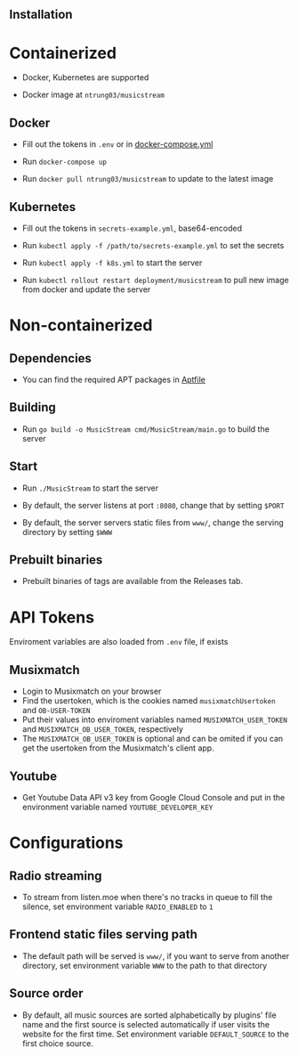 Installation
---
# Containerized

- Docker, Kubernetes are supported

- Docker image at `ntrung03/musicstream`

## Docker

- Fill out the tokens in `.env` or in [docker-compose.yml](./docker-compose.yml)

- Run `docker-compose up`

- Run `docker pull ntrung03/musicstream` to update to the latest image

## Kubernetes

- Fill out the tokens in `secrets-example.yml`, base64-encoded

- Run `kubectl apply -f /path/to/secrets-example.yml` to set the secrets

- Run `kubectl apply -f k8s.yml` to start the server

- Run `kubectl rollout restart deployment/musicstream` to pull new image from docker and update the server

# Non-containerized

## Dependencies

- You can find the required APT packages in [Aptfile](./Aptfile)

## Building

- Run `go build -o MusicStream cmd/MusicStream/main.go` to build the server

## Start

- Run `./MusicStream` to start the server

- By default, the server listens at port `:8080`, change that by setting `$PORT`

- By default, the server servers static files from `www/`, change the serving directory by setting `$WWW`
## Prebuilt binaries

- Prebuilt binaries of tags are available from the Releases tab.

# API Tokens

Enviroment variables are also loaded from `.env` file, if exists

## Musixmatch

- Login to Musixmatch on your browser
- Find the usertoken, which is the cookies named `musixmatchUsertoken` and `OB-USER-TOKEN`
- Put their values into enviroment variables named `MUSIXMATCH_USER_TOKEN` and `MUSIXMATCH_OB_USER_TOKEN`, respectively
- The `MUSIXMATCH_OB_USER_TOKEN` is optional and can be omited if you can get the usertoken from the Musixmatch's client app.

## Youtube
- Get Youtube Data API v3 key from Google Cloud Console and put in the environment variable named `YOUTUBE_DEVELOPER_KEY`

# Configurations

## Radio streaming
- To stream from listen.moe when there's no tracks in queue to fill the silence, set environment variable `RADIO_ENABLED` to `1`

## Frontend static files serving path
- The default path will be served is `www/`, if you want to serve from another directory, set environment variable `WWW` to the path to that directory

## Source order
- By default, all music sources are sorted alphabetically by plugins' file name and the first source is selected automatically if user visits the website for the first time. Set environment variable `DEFAULT_SOURCE` to the first choice source.